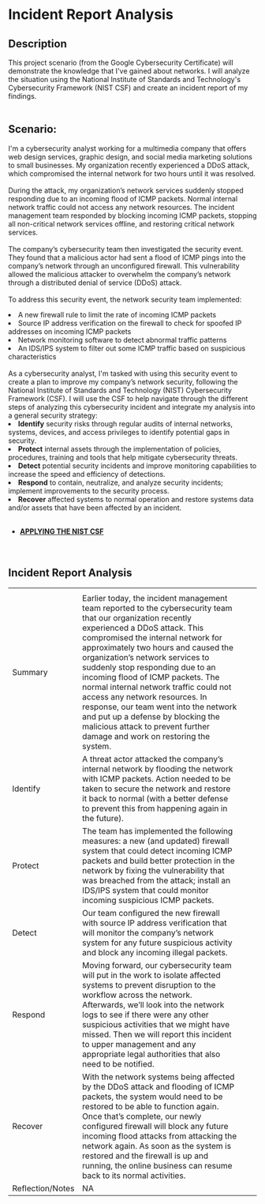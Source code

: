 <h1>Incident Report Analysis</h1>

<h2>Description</h2>
This project scenario (from the Google Cybersecurity Certificate) will demonstrate the knowledge that I've gained about networks. I will analyze the situation using the National Institute of Standards and Technology's Cybersecurity Framework (NIST CSF) and create an incident report of my findings.
<br><br>



<h2>Scenario:</h2>

I'm a cybersecurity analyst working for a multimedia company that offers web design services, graphic design, and social media marketing solutions to small businesses. My organization recently experienced a DDoS attack, which compromised the internal network for two hours until it was resolved.<br><br>
During the attack, my organization’s network services suddenly stopped responding due to an incoming flood of ICMP packets. Normal internal network traffic could not access any network resources. The incident management team responded by blocking incoming ICMP packets, stopping all non-critical network services offline, and restoring critical network services. <br><br>
The company’s cybersecurity team then investigated the security event. They found that a malicious actor had sent a flood of ICMP pings into the company’s network through an unconfigured firewall. This vulnerability allowed the malicious attacker to overwhelm the company’s network through a distributed denial of service (DDoS) attack. <br><br>
To address this security event, the network security team implemented: <br>
<li>A new firewall rule to limit the rate of incoming ICMP packets</li>
<li>Source IP address verification on the firewall to check for spoofed IP addresses on incoming ICMP packets</li>
<li>Network monitoring software to detect abnormal traffic patterns</li>
<li>An IDS/IPS system to filter out some ICMP traffic based on suspicious characteristics</li><br>
As a cybersecurity analyst, I'm tasked with using this security event to create a plan to improve my company’s network security, following the National Institute of Standards and Technology (NIST) Cybersecurity Framework (CSF). I will use the CSF to help navigate through the different steps of analyzing this cybersecurity incident and integrate my analysis into a general security strategy:<br>
<li><b>Identify</b> security risks through regular audits of internal networks, systems, devices, and access privileges to identify potential gaps in security. </li>
<li><b>Protect</b> internal assets through the implementation of policies, procedures, training and tools that help mitigate cybersecurity threats. </li>
<li><b>Detect</b> potential security incidents and improve monitoring capabilities to increase the speed and efficiency of detections. </li>
<li><b>Respond</b> to contain, neutralize, and analyze security incidents; implement improvements to the security process. </li>
<li><b>Recover</b> affected systems to normal operation and restore systems data and/or assets that have been affected by an incident. </li><br>

- <b>[APPLYING THE NIST CSF](https://drive.google.com/file/d/1414G4mShuGsJxu-XXn1KLHzas1XxpdbS/view?usp=drive_link)</b>
<br><br><br>



<h2>Incident Report Analysis </h2>

<table>
  <tr>
  <tr><center></center></tr><tr>
    <th><th><th><th>
  </tr>
  <tr>
    <td>Summary</td>
    <td>Earlier today, the incident management team reported to the cybersecurity team that our organization recently experienced a DDoS attack. This compromised the internal network for approximately two hours and caused the organization’s network services to suddenly stop responding due to an incoming flood of ICMP packets. The normal internal network traffic could not access any network resources. In response, our team went into the network and put up a defense by blocking the malicious attack to prevent further damage and work on restoring the system.</td>
  </tr>
    <tr>
    <td>Identify</td>
    <td>A threat actor attacked the company’s internal network by flooding the network with ICMP packets. Action needed to be taken to secure the network and restore it back to normal (with a better defense to prevent this from happening again in the future).</td>
  </tr>
      <tr>
    <td>Protect</td>
    <td>The team has implemented the following measures: a new (and updated) firewall system that could detect incoming ICMP packets and build better protection in the network by fixing the vulnerability that was breached from the attack; install an IDS/IPS system that could monitor incoming suspicious ICMP packets.</td>
  </tr>
        <tr>
    <td>Detect</td>
    <td>Our team configured the new firewall with source IP address verification that will monitor the company’s network system for any future suspicious activity and block any incoming illegal packets.</td>
  </tr>
          <tr>
    <td>Respond</td>
    <td>Moving forward, our cybersecurity team will put in the work to isolate affected systems to prevent disruption to the workflow across the network. Afterwards, we’ll look into the network logs to see if there were any other suspicious activities that we might have missed. Then we will report this incident to upper management and any appropriate legal authorities that also need to be notified.</td>
  </tr>
            <tr>
    <td>Recover</td>
    <td>With the network systems being affected by the DDoS attack and flooding of ICMP packets, the system would need to be restored to be able to function again. Once that’s complete, our newly configured firewall will block any future incoming flood attacks from attacking the network again. As soon as the system is restored and the firewall is up and running, the online business can resume back to its normal activities. </td>
  </tr>
              <tr>
    <td>Reflection/Notes</td>
    <td>NA </td>
  </tr>
</table>




<!--
 ```
 This Incident Report Analysis Repository contains the following:
 Incident Report Analysis
```
--!>
